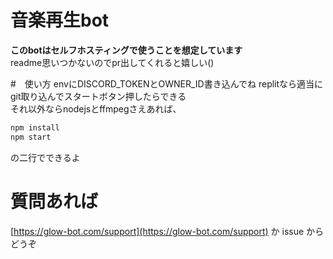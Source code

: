 # 音楽再生bot
 **このbotはセルフホスティングで使うことを想定しています**  
 readme思いつかないのでpr出してくれると嬉しい()

#　使い方
 envにDISCORD_TOKENとOWNER_ID書き込んでね
 replitなら適当にgit取り込んでスタートボタン押したらできる  
 それ以外ならnodejsとffmpegさえあれば、  
 ```sh
 npm install
 npm start
 ```  
 の二行でできるよ

# 質問あれば
 [https://glow-bot.com/support](https://glow-bot.com/support) か issue からどうぞ